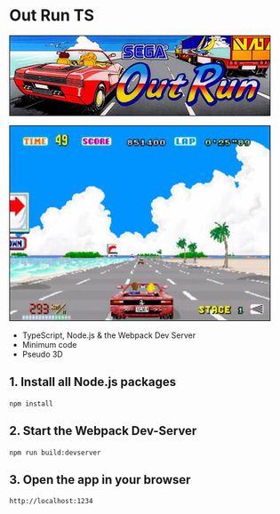 # Out Run TS

![Out Run TS](https://github.com/christopherstock/OutRunTs/raw/master/res/image/promo/title.png)

![Out Run TS](https://github.com/christopherstock/OutRunTs/raw/master/res/image/promo/screen0.png)

- TypeScript, Node.js &amp; the Webpack Dev Server
- Minimum code
- Pseudo 3D 

## 1. Install all Node.js packages
```
npm install
```

## 2. Start the Webpack Dev-Server
```
npm run build:devserver
```

## 3. Open the app in your browser
```
http://localhost:1234
```

